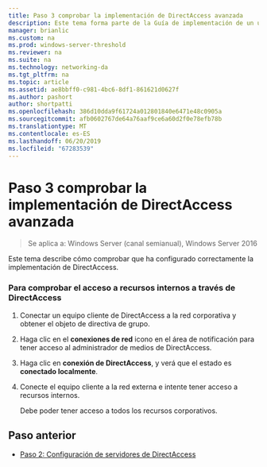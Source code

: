 ```yaml
---
title: Paso 3 comprobar la implementación de DirectAccess avanzada
description: Este tema forma parte de la Guía de implementación de un único servidor de DirectAccess con avanzada configuración para Windows Server 2016
manager: brianlic
ms.custom: na
ms.prod: windows-server-threshold
ms.reviewer: na
ms.suite: na
ms.technology: networking-da
ms.tgt_pltfrm: na
ms.topic: article
ms.assetid: ae8bbff0-c981-4bc6-8df1-861621d0627f
ms.author: pashort
author: shortpatti
ms.openlocfilehash: 386d10dda9f61724a012801840e6471e48c0905a
ms.sourcegitcommit: afb0602767de64a76aaf9ce6a60d2f0e78efb78b
ms.translationtype: MT
ms.contentlocale: es-ES
ms.lasthandoff: 06/20/2019
ms.locfileid: "67283539"
---
```

# <a name="step-3-verify-the-advanced-directaccess-deployment"></a>Paso 3 comprobar la implementación de DirectAccess avanzada

>Se aplica a: Windows Server (canal semianual), Windows Server 2016

Este tema describe cómo comprobar que ha configurado correctamente la implementación de DirectAccess.  
  
### <a name="to-verify-access-to-internal-resources-through-directaccess"></a>Para comprobar el acceso a recursos internos a través de DirectAccess  
  
1.  Conectar un equipo cliente de DirectAccess a la red corporativa y obtener el objeto de directiva de grupo.  
  
2.  Haga clic en el **conexiones de red** icono en el área de notificación para tener acceso al administrador de medios de DirectAccess.  
  
3.  Haga clic en **conexión de DirectAccess**, y verá que el estado es **conectado localmente**.  
  
4.  Conecte el equipo cliente a la red externa e intente tener acceso a recursos internos.  
  
    Debe poder tener acceso a todos los recursos corporativos.  
  
## <a name="BKMK_Links"></a>Paso anterior  
  
-   [Paso 2: Configuración de servidores de DirectAccess](Step-2-Configuring-DirectAccess-Servers.md)  
  


